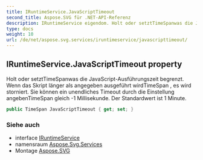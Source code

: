 ```yaml
---
title: IRuntimeService.JavaScriptTimeout
second_title: Aspose.SVG für .NET-API-Referenz
description: IRuntimeService eigendom. Holt oder setztTimeSpanwas die JavaScriptAusführungszeit begrenzt. Wenn das Skript länger als angegeben ausgeführt wirdTimeSpan  es wird storniert. Sie können ein unendliches Timeout durch die Einstellung angebenTimeSpan gleich 1 Millisekunde. Der Standardwert ist 1 Minute.
type: docs
weight: 10
url: /de/net/aspose.svg.services/iruntimeservice/javascripttimeout/
---
```

## IRuntimeService.JavaScriptTimeout property

Holt oder setztTimeSpanwas die JavaScript-Ausführungszeit begrenzt. Wenn das Skript länger als angegeben ausgeführt wirdTimeSpan , es wird storniert. Sie können ein unendliches Timeout durch die Einstellung angebenTimeSpan gleich -1 Millisekunde. Der Standardwert ist 1 Minute.

```csharp
public TimeSpan JavaScriptTimeout { get; set; }
```

### Siehe auch

* interface [IRuntimeService](../)
* namensraum [Aspose.Svg.Services](../../iruntimeservice/)
* Montage [Aspose.SVG](../../../)


